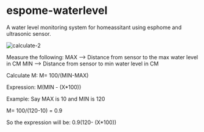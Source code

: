 # espome-waterlevel
A water level monitoring system for homeassitant using esphome and ultrasonic sensor.

![calculate-2](https://user-images.githubusercontent.com/61015809/114900443-7f399b80-9e31-11eb-833e-3b0cfbc1038f.png)

Measure the following:
MAX --> Distance from sensor to the max water level in CM
MIN --> Distance from sensor to min water level in CM

Calculate M:
M= 100/(MIN-MAX)

Expression:
M(MIN - (X*100))



Example:
Say MAX is 10 and MIN is 120

M= 100/(120-10) = 0.9

So the expression will be:
0.9(120- (X*100))




